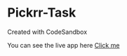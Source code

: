 # Pickrr-Task
Created with CodeSandbox

You can see the live app here [Click me](https://csb-9besh.netlify.app/)
